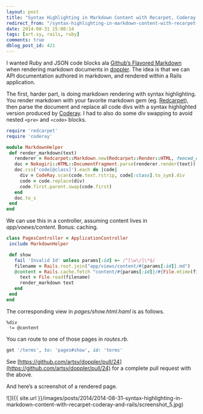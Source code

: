 ```yaml
---
layout: post
title: "Syntax Highlighting in Markdown Content with Recarpet, Coderay and Rails"
redirect_from: "/syntax-highlighting-in-markdown-content-with-recarpet-coderay-and-rails/"
date: 2014-08-31 15:08:14
tags: [art.sy, rails, ruby]
comments: true
dblog_post_id: 421
---
```

I wanted Ruby and JSON code blocks ala [Github’s Flavored Markdown](https://help.github.com/articles/github-flavored-markdown) when rendering markdown documents in [doppler](https://github.com/artsy/doppler). The idea is that we can API documentation authored in markdown, and rendered within a Rails application.

The first, harder part, is doing markdown rendering with syntax  highlighting. You render markdown with your favorite markdown gem (eg. [Redcarpet](https://github.com/vmg/redcarpet)), then parse the document and replace all code divs with a syntax highlighted version produced by [Coderay](https://github.com/rubychan/coderay). I had to also do some div swapping to avoid nested `<pre>` and `<code>` blocks.

```ruby
require 'redcarpet'
require 'coderay'

module MarkdownHelper
 def render_markdown(text)
   renderer = Redcarpet::Markdown.new(Redcarpet::Render::HTML, fenced_code_blocks: true)
   doc = Nokogiri::HTML::DocumentFragment.parse(renderer.render(text))
   doc.css('code[@class]').each do |code|
     div = CodeRay.scan(code.text.rstrip, code[:class].to_sym).div
     code = code.replace(div)
     code.first.parent.swap(code.first)
   end
   doc.to_s
 end
end
```

We can use this in a controller, assuming content lives in _app/voews/content_. Bonus: caching.

```ruby
class PagesController < ApplicationController
 include MarkdownHelper

 def show
   fail 'Invalid Id' unless params[:id] =~ /^[\w\/]\*$/
   filename = Rails.root.join("app/views/content/#{params[:id]}.md")
   @content = Rails.cache.fetch "content/#{params[:id]}/#{File.mtime(filename)}" do
     text = File.read(filename)
     render_markdown text
   end
 end
end
```

The corresponding view in _pages/show.html.haml_ is as follows.

```haml
%div
 != @content
```

You can route to one of those pages in _routes.rb_.

```ruby
get '/terms', to: 'pages#show', id: 'terms'
```

See [https://github.com/artsy/doppler/pull/24](https://github.com/artsy/doppler/pull/24) for a complete pull request with the above.

And here’s a screenshot of a rendered page.

![]({{ site.url }}/images/posts/2014/2014-08-31-syntax-highlighting-in-markdown-content-with-recarpet-coderay-and-rails/screenshot_5.jpg)

